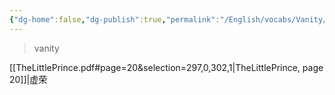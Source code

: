 ```yaml
---
{"dg-home":false,"dg-publish":true,"permalink":"/English/vocabs/Vanity/","dgPassFrontmatter":true}
---
```



> vanity

[[TheLittlePrince.pdf#page=20&selection=297,0,302,1|TheLittlePrince, page 20]]|虚荣